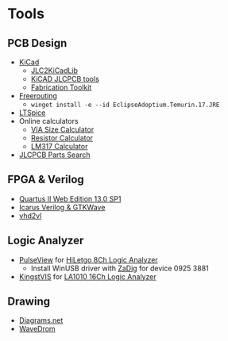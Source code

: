 # Tools

## PCB Design

* [KiCad](https://www.kicad.org/)
  * [JLC2KiCadLib](https://github.com/TousstNicolas/JLC2KiCad_lib)
  * [KiCAD JLCPCB tools](https://github.com/Bouni/kicad-jlcpcb-tools)
  * [Fabrication Toolkit](https://github.com/bennymeg/JLC-Plugin-for-KiCad)
* [Freerouting](https://github.com/freerouting/freerouting/releases)
  * `winget install -e --id EclipseAdoptium.Temurin.17.JRE`
* [LTSpice](https://www.analog.com/en/design-center/design-tools-and-calculators/ltspice-simulator.html)
* Online calculators
  * [VIA Size Calculator](https://j.mp/via-calc)
  * [Resistor Calculator](https://circuitdigest.com/calculators/lm317-resistor-voltage-calculator)
  * [LM317 Calculator](https://circuitdigest.com/calculators/lm317-resistor-voltage-calculator)
* [JLCPCB Parts Search](https://yaqwsx.github.io/jlcparts/#/)

## FPGA & Verilog

* [Quartus II Web Edition 13.0 SP1](https://fpgasoftware.intel.com/13.0sp1/?edition=web)
* [Icarus Verilog & GTKWave](http://bleyer.org/icarus/)
* [vhd2vl](https://github.com/ldoolitt/vhd2vl)

## Logic Analyzer

* [PulseView](https://www.sigrok.org/wiki/Downloads) for [HiLetgo 8Ch Logic Analyzer](https://www.amazon.com/dp/B077LSG5P2)
  * Install WinUSB driver with [ZaDig](https://zadig.akeo.ie/) for device 0925 3881
* [KingstVIS](http://www.qdkingst.com/en/download) for [LA1010 16Ch Logic Analyzer](https://www.amazon.com/dp/B07D21GG6J)

## Drawing

* [Diagrams.net](https://app.diagrams.net/)
* [WaveDrom](https://wavedrom.com/editor.html)
